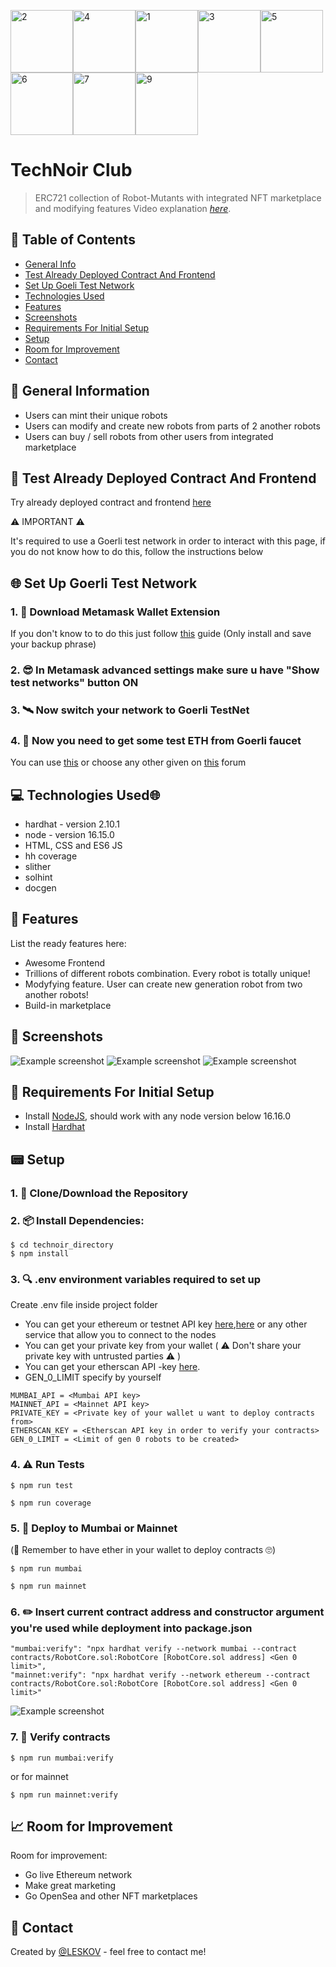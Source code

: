 <img src="/helpers/READMEpng/2.png" alt="2" width="100" height="100" /><img src="/helpers/READMEpng/4.png" alt="4" width="100" height="100" /><img src="/helpers/READMEpng/1.png" alt="1" width="100" height="100" /><img src="/helpers/READMEpng/3.png" alt="3" width="100" height="100" /><img src="/helpers/READMEpng/5.png" alt="5" width="100" height="100" /><img src="/helpers/READMEpng/6.png" alt="6" width="100" height="100" /><img src="/helpers/READMEpng/7.png" alt="7" width="100" height="100" /><img src="/helpers/READMEpng/9.png" alt="9" width="100" height="100" />

# TechNoir Club

> ERC721 collection of Robot-Mutants with integrated NFT marketplace and modifying features
> Video explanation [_here_](https://drive.google.com/file/d/1JPvMUQxbuEBp40pdK7pxdyd1Wr5WGBuu/view?usp=sharing).

## 📁 Table of Contents

-   [General Info](#-general-information)
-   [Test Already Deployed Contract And Frontend](#-test-already-deployed-contract-and-frontend)
-   [Set Up Goeli Test Network](#-set-up-goerli-test-network)
-   [Technologies Used](#-technologies-used)
-   [Features](#-features)
-   [Screenshots](#-screenshots)
-   [Requirements For Initial Setup](#-requirements-for-initial-setup)
-   [Setup](#-setup)
-   [Room for Improvement](#-room-for-improvement)
-   [Contact](#-contact)

## 🚩 General Information

-   Users can mint their unique robots
-   Users can modify and create new robots from parts of 2 another robots
-   Users can buy / sell robots from other users from integrated marketplace

## 🧪 Test Already Deployed Contract And Frontend

Try already deployed contract and frontend [here](https://ileskov.github.io/TechnoirClub-Marketplace/index.html)

⚠️ IMPORTANT ⚠️

It's required to use a Goerli test network in order to interact with this page, if you do not know how to do this, follow the instructions below

## 🌐 Set Up Goerli Test Network

### 1. 💾 Download Metamask Wallet Extension

If you don't know to to do this just follow [this](https://www.cryptonary.com/cryptoschool/tutorial-how-to-download-set-up-use-metamask/) guide (Only install and save your backup phrase)

### 2. 😎 In Metamask advanced settings make sure u have "Show test networks" button ON

<!--![Example screenshot](./helpers/READMEpng/Screenshot4.png)-->

### 3. 🛰️ Now switch your network to Goerli TestNet

<!--![Example screenshot](./helpers/READMEpng/Screenshot5.png)-->

### 4. 🚰 Now you need to get some test ETH from Goerli faucet

You can use [this](https://goerli-faucet.pk910.de/) or choose any other given on [this](https://forum.openzeppelin.com/t/goerli-testnet-faucets/26710) forum

<!--![Example screenshot](./helpers/READMEpng/Screenshot8.png)-->

## 💻 Technologies Used🌐

-   hardhat - version 2.10.1
-   node - version 16.15.0
-   HTML, CSS and ES6 JS
-   hh coverage
-   slither
-   solhint
-   docgen

## 🌟 Features

List the ready features here:

-   Awesome Frontend
-   Trillions of different robots combination. Every robot is totally unique!
-   Modyfying feature. User can create new generation robot from two another robots!
-   Build-in marketplace

## 🎦 Screenshots

![Example screenshot](./helpers/READMEpng/Screenshot.png)
![Example screenshot](./helpers/READMEpng/Screenshot1.png)
![Example screenshot](./helpers/READMEpng/Screenshot3.png)

## 👀 Requirements For Initial Setup

-   Install [NodeJS](https://nodejs.org/en/), should work with any node version below 16.16.0
-   Install [Hardhat](https://hardhat.org/)

## 📟 Setup

### 1. 💾 Clone/Download the Repository

### 2. 📦 Install Dependencies:

```
$ cd technoir_directory
$ npm install
```

### 3. 🔍 .env environment variables required to set up

Create .env file inside project folder

-   You can get your ethereum or testnet API key [here](https://infura.io/dashboard/ethereum),[here](https://www.alchemy.com) or any other service that allow you to connect to the nodes
-   You can get your private key from your wallet ( ⚠️ Don't share your private key with untrusted parties ⚠️ )
-   You can get your etherscan API -key [here](https://etherscan.io/myapikey).
-   GEN_0_LIMIT specify by yourself

```
MUMBAI_API = <Mumbai API key>
MAINNET_API = <Mainnet API key>
PRIVATE_KEY = <Private key of your wallet u want to deploy contracts from>
ETHERSCAN_KEY = <Etherscan API key in order to verify your contracts>
GEN_0_LIMIT = <Limit of gen 0 robots to be created>
```

### 4. ⚠️ Run Tests

```
$ npm run test
```

```
$ npm run coverage
```

### 5. 🚀 Deploy to Mumbai or Mainnet

(🧐 Remember to have ether in your wallet to deploy contracts 🙄)

```
$ npm run mumbai
```

```
$ npm run mainnet
```

### 6. ✏️ Insert current contract address and constructor argument you're used while deployment into package.json

```
"mumbai:verify": "npx hardhat verify --network mumbai --contract contracts/RobotCore.sol:RobotCore [RobotCore.sol address] <Gen 0 limit>",
"mainnet:verify": "npx hardhat verify --network ethereum --contract contracts/RobotCore.sol:RobotCore [RobotCore.sol address] <Gen 0 limit>"
```

![Example screenshot](./helpers/READMEpng/Screenshot7.png)

### 7. 📜 Verify contracts

```
$ npm run mumbai:verify
```

or for mainnet

```
$ npm run mainnet:verify
```

## 📈 Room for Improvement

Room for improvement:

-   Go live Ethereum network
-   Make great marketing
-   Go OpenSea and other NFT marketplaces

## 💬 Contact

Created by [@LESKOV](https://www.linkedin.com/in/ivan-leskov-4b5664189/) - feel free to contact me!
